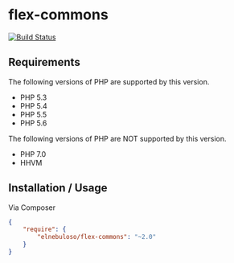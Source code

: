 # flex-commons

[![Build Status](https://travis-ci.org/elnebuloso/flex-commons.svg?branch=master)](https://travis-ci.org/elnebuloso/flex-commons)

## Requirements

The following versions of PHP are supported by this version.

* PHP 5.3
* PHP 5.4
* PHP 5.5
* PHP 5.6

The following versions of PHP are NOT supported by this version.

* PHP 7.0
* HHVM

## Installation / Usage

Via Composer

``` json
{
    "require": {
        "elnebuloso/flex-commons": "~2.0"
    }
}
```